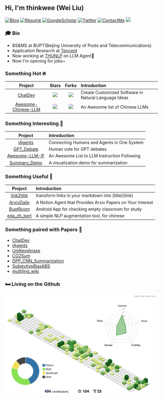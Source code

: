 ## Hi, I'm thinkwee (Wei Liu)
[![Blog](http://img.shields.io/badge/-Blog-blue?style=flat-square&logo=hexo&logoColor=white)](https://thinkwee.top) 
[![Résumé](https://img.shields.io/badge/Résumé-green?style=flat-square&logo=aboutdotme&logoColor=white)](https://thinkwee.top/about/)
[![GoogleScholar](https://img.shields.io/badge/GoogleScholar-orange?style=flat-square&logo=google-scholar&logoColor=white&link=https://scholar.google.com/citations?view_op=list_works&hl=en&user=QvW2leIAAAAJ)](https://scholar.google.com/citations?view_op=list_works&hl=en&user=QvW2leIAAAAJ)
[![Twitter](https://img.shields.io/badge/Twitter-black?style=flat-square&logo=Twitter&logoColor=white&link=https://twitter.com/thinkwee2767)](https://twitter.com/thinkwee2767)
[![ContactMe](https://img.shields.io/badge/ContactMe-red?style=flat-square&logo=Gmail&logoColor=white&link=mailto:thinkwee2767@gmail.com)](mailto:thinkwee2767@gmail.com)
![](https://komarev.com/ghpvc/?username=thinkwee)

### 🎓 Bio
- BS&MS at BUPT(Beijing University of Posts and Telecommunications)
- Application Research at [Tencent](https://www.tencent.com/en-us/about.html)
- Now working at [THUNLP](https://nlp.csai.tsinghua.edu.cn/) on LLM Agent🤖
- Now I'm opening for jobs~

### Something Hot 🔥
| Project | Stars | Forks | Introduction |
| :----:  | :----: | :----: | :---- |
| [ChatDev](https://github.com/OpenBMB/ChatDev) | ![](https://img.shields.io/github/stars/OpenBMB/ChatDev?color=F4B0A5&logo=Undertale&logoColor=FB6571) | ![](https://img.shields.io/github/forks/OpenBMB/ChatDev?color=E4C994&logo=Handshake&logoColor=D6E19C) | Create Customized Software in Natural Language Ideas |
| [Awesome-Chinese-LLM](https://github.com/HqWu-HITCS/Awesome-Chinese-LLM) | ![](https://img.shields.io/github/stars/HqWu-HITCS/Awesome-Chinese-LLM?color=F4B0A5&logo=Undertale&logoColor=FB6571) | ![](https://img.shields.io/github/forks/HqWu-HITCS/Awesome-Chinese-LLM?color=E4C994&logo=Handshake&logoColor=D6E19C) | An Awesome list of Chinese LLMs |

### Something Interesting 🚀
| Project | Introduction |
| :----:  | :---- |
| [iAgents](https://github.com/thinkwee/iAgentsv) | Connecting Humans and Agents in One System |
| [GPT_Debate](https://github.com/thinkwee/GPT_debate) | Human vote for GPT debates |
| [Awesome-LLM-IF](https://github.com/thinkwee/Awesome-LLM-IF) | An Awesome List to LLM Instruction Following |
| [Summary_Demo](https://github.com/thinkwee/Summary_Demo) | A visualization demo for summarization |

### Something Useful 🔧
| Project | Introduction |
| :----:  | :---- |
| [link2title](https://github.com/thinkwee/link2title) | transform links in your markdown into \[title\]\(link\) |
| [ArxivDaily](https://github.com/thinkwee/ArxivDaily) | A Notion Agent that Provides Arxiv Papers on Your Interest |
| [BuptRoom](https://github.com/thinkwee/BuptRoom) | Android App for checking empty classroom for study |
| [eda_zh_bert](https://github.com/thinkwee/eda_zh_bert) | A simple NLP augmentation tool, for chinese |


### Something paired with Papers 📑
- [ChatDev](https://github.com/OpenBMB/ChatDev)
- [iAgents](https://github.com/thinkwee/iAgents)
- [UniKeyphrase](https://github.com/thinkwee/UniKeyphrase)
- [CO2Sum](https://github.com/thinkwee/co2sum)
- [DPP_CNN_Summarization](https://github.com/thinkwee/DPP_CNN_Summarization)
- [SubjevtiveBiasABS](https://github.com/thinkwee/SubjectiveBiasABS)
- [multiling_wiki](https://github.com/thinkwee/multiling2019_wiki)

### 🛏️ Living on the Github
![](./profile-3d-contrib/profile-green-animate.svg)
